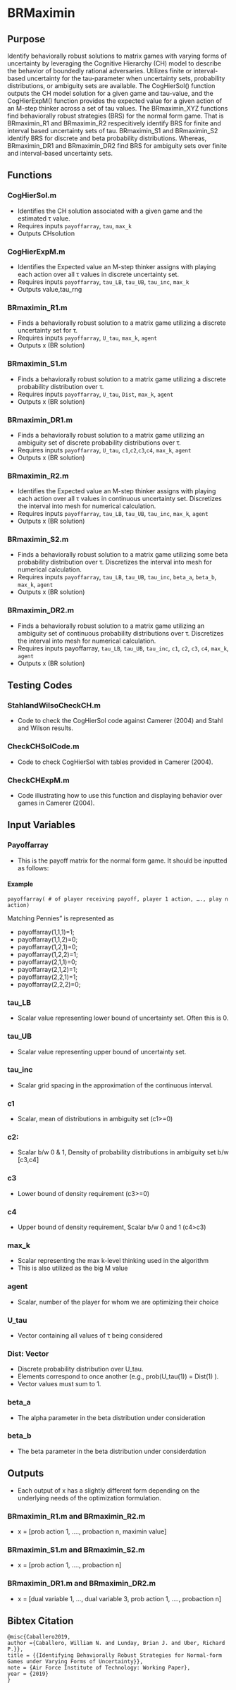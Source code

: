 # BRMaximin 

## Purpose
Identify behaviorally robust solutions to matrix games with varying forms of uncertainty by leveraging the Cognitive Hierarchy (CH) model to describe the behavior of boundedly rational adversaries. Utilizes finite or interval-based uncertainty for the tau-parameter when uncertainty sets, probability distributions, or ambiguity sets are available. The CogHierSol() function outputs the CH model solution for a given game and tau-value, and the CogHierExpM() function provides the expected value for a given action of an M-step thinker across a set of tau values. The BRmaximin_XYZ functions find behaviorally robust strategies (BRS) for the normal form game. That is BRmaximin_R1 and BRmaximin_R2 respecitively identify BRS for finite and interval based uncertainty sets of tau. BRmaximin_S1 and BRmaximin_S2 identify BRS for discrete and beta probability distributions. Whereas, BRmaximin_DR1 and BRmaximin_DR2 find BRS for ambiguity sets over finite and interval-based uncertainty sets.

## Functions
### CogHierSol.m 
* Identifies the CH solution associated with a given game and the estimated τ value. 
* Requires inputs `payoffarray`, `tau`, `max_k`
* Outputs CHsolution

### CogHierExpM.m 
* Identifies the Expected value an M-step thinker assigns with playing each action over all τ values in discrete uncertainty set. 
* Requires inputs `payoffarray`, `tau_LB`, `tau_UB`, `tau_inc`, `max_k`
* Outputs value,tau_rng
### BRmaximin_R1.m
* Finds a behaviorally robust solution to a matrix game utilizing a discrete uncertainty set for τ.
* Requires inputs `payoffarray`, `U_tau`, `max_k`, `agent`
* Outputs x (BR solution)
### BRmaximin_S1.m
* Finds a behaviorally robust solution to a matrix game utilizing a discrete probability distribution over τ.
* Requires inputs `payoffarray`, `U_tau`, `Dist`, `max_k`, `agent`
* Outputs x (BR solution)
### BRmaximin_DR1.m
* Finds a behaviorally robust solution to a matrix game utilizing an ambiguity set of discrete probability distributions over τ.
* Requires inputs `payoffarray`, `U_tau`, `c1`,`c2`,`c3`,`c4`, `max_k`, `agent`
* Outputs x (BR solution)
### BRmaximin_R2.m
* Identifies the Expected value an M-step thinker assigns with playing each action over all τ values in continuous uncertainty set. Discretizes the interval into mesh for numerical calculation. 
* Requires inputs `payoffarray`, `tau_LB`, `tau_UB`, `tau_inc`, `max_k`, `agent`
* Outputs x (BR solution)
### BRmaximin_S2.m
* Finds a behaviorally robust solution to a matrix game utilizing some beta  probability distribution over τ. Discretizes the interval into mesh for numerical calculation.
* Requires inputs `payoffarray`, `tau_LB`, `tau_UB`, `tau_inc`, `beta_a`, `beta_b`, `max_k`, `agent`
* Outputs x (BR solution)
### BRmaximin_DR2.m
* Finds a behaviorally robust solution to a matrix game utilizing an ambiguity set of continuous probability distributions over τ. Discretizes the interval into mesh for numerical calculation.
* Requires inputs payoffarray, `tau_LB`, `tau_UB`, `tau_inc`, `c1`, `c2`, `c3`, `c4`, `max_k`, `agent`
* Outputs x (BR solution)
## Testing Codes
### StahlandWilsoCheckCH.m
* Code to check the CogHierSol code against Camerer (2004) and Stahl and Wilson results. 
### CheckCHSolCode.m
* Code to check CogHierSol with tables provided in Camerer (2004).
### CheckCHExpM.m
* Code illustrating how to use this function and displaying behavior over games in Camerer (2004). 

## Input Variables
### Payoffarray
* This is the payoff matrix for the normal form game. It should be inputted as follows: 
#### Example
`payoffarray( # of player receiving payoff, player 1 action, …., play n action)`

Matching Pennies” is represented as 

* payoffarray(1,1,1)=1;
* payoffarray(1,1,2)=0;
* payoffarray(1,2,1)=0;
* payoffarray(1,2,2)=1;
* payoffarray(2,1,1)=0;
* payoffarray(2,1,2)=1;
* payoffarray(2,2,1)=1;
* payoffarray(2,2,2)=0;

### tau_LB
* Scalar value representing lower bound of uncertainty set. Often this is 0. 
### tau_UB
* Scalar value representing upper bound of uncertainty set. 
### tau_inc
* Scalar grid spacing in the approximation of the continuous interval.
### c1
* Scalar, mean of distributions in ambiguity set (c1>=0)
### c2: 
* Scalar b/w 0 & 1, Density of probability distributions in ambiguity set b/w [c3,c4]
### c3
* Lower bound of density requirement (c3>=0) 
### c4
* Upper bound of density requirement, Scalar b/w 0 and 1 (c4>c3)
### max_k
* Scalar representing the max k-level thinking used in the algorithm
* This is also utilized as the big M value 
### agent
* Scalar, number of the player for whom we are optimizing their choice 
### U_tau
* Vector containing all values of τ being considered
### Dist: Vector
* Discrete probability distribution over U_tau. 
* Elements correspond to once another (e.g., prob(U_tau(1)) = Dist(1) ). 
* Vector values must sum to 1. 
### beta_a
* The alpha parameter in the beta distribution under consideration
### beta_b
* The beta parameter in the beta distribution under considerdation

## Outputs
* Each output of x has a slightly different form depending on the underlying needs of the optimization formulation. 

### BRmaximin_R1.m and BRmaximin_R2.m
* x = [prob action 1, …., probaction n, maximin value]
### BRmaximin_S1.m and BRmaximin_S2.m
* x = [prob action 1, …., probaction n]
### BRmaximin_DR1.m and BRmaximin_DR2.m
* x = [dual variable 1, …, dual variable 3, prob action 1, …., probaction n]

## Bibtex Citation
```
@misc{Caballero2019, 
author ={Caballero, William N. and Lunday, Brian J. and Uber, Richard P.}},
title = {{Identifying Behaviorally Robust Strategies for Normal-form Games under Varying Forms of Uncertainty}},
note = {Air Force Institute of Technology: Working Paper},
year = {2019}
}
```




